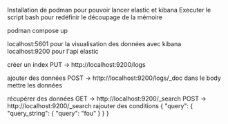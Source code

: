 Installation de podman pour pouvoir lancer elastic et kibana
Executer le script bash pour redéfinir le découpage de la mémoire

podman compose up

localhost:5601 pour la visualisation des données avec kibana
localhost:9200 pour l'api elastic

créer un index
PUT -> http://localhost:9200/logs

ajouter des données
POST -> http://localhost:9200/logs/_doc
dans le body mettre les données

récupérer des données
GET -> http://localhost:9200/_search
POST -> http://localhost:9200/_search
rajouter des conditions
{
    "query": {
        "query_string": {
            "query": "fou"
        }
    }
}
